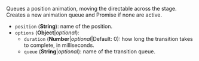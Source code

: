 Queues a position animation, moving the directable across the stage. Creates a new animation queue and Promise if none are active.

* `position` (**String**): name of the position.
* `options` (**Object**|_optional_):
  * `duration` (**Number**|_optional_|Default: 0): how long the transition takes to complete, in milliseconds.
  * `queue` (**String**|_optional_): name of the transition queue.
